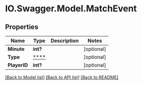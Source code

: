 # IO.Swagger.Model.MatchEvent
## Properties

Name | Type | Description | Notes
------------ | ------------- | ------------- | -------------
**Minute** | **int?** |  | [optional] 
**Type** | [****](.md) |  | [optional] 
**PlayerID** | **int?** |  | [optional] 

[[Back to Model list]](../README.md#documentation-for-models) [[Back to API list]](../README.md#documentation-for-api-endpoints) [[Back to README]](../README.md)

